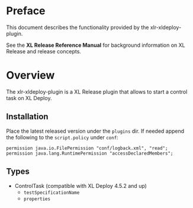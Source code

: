 # Preface #

This document describes the functionality provided by the xlr-xldeploy-plugin.

See the **XL Release Reference Manual** for background information on XL Release and release concepts.

# Overview #

The xlr-xldeploy-plugin is a XL Release plugin that allows to start a control task on XL Deploy.

## Installation ##

Place the latest released version under the `plugins` dir. If needed append the following to the `script.policy` under `conf`:

`permission java.io.FilePermission "conf/logback.xml", "read";
 permission java.lang.RuntimePermission "accessDeclaredMembers";`

## Types ##

+ ControlTask (compatible with XL Deploy 4.5.2 and up)
  * `testSpecificationName`
  * `properties`